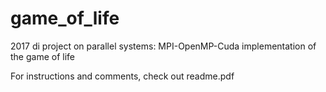 # game_of_life
2017 di project on parallel systems: MPI-OpenMP-Cuda implementation of the game of life

For instructions and comments, check out readme.pdf
